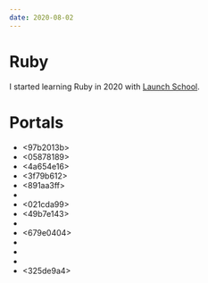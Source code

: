 ```yaml
---
date: 2020-08-02
---
```


# Ruby

I started learning Ruby in 2020 with [Launch
School](https://launchschool.com/).


# Portals

* <97b2013b>
* <05878189>
* <4a654e16>
* <3f79b612>
* <891aa3ff>
* <b5550ad8>
* <021cda99>
* <49b7e143>
* <d6617fb7>
* <679e0404>
* <d7e44681>
* <fdb472ac>
* <fff6944a>
* <325de9a4>
